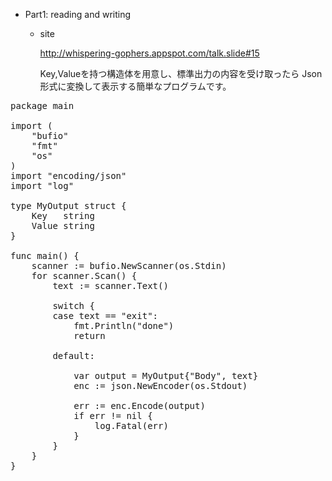 * Part1: reading and writing
	* site

	  http://whispering-gophers.appspot.com/talk.slide#15

	  Key,Valueを持つ構造体を用意し、標準出力の内容を受け取ったら
	  Json形式に変換して表示する簡単なプログラムです。



<pre class="golang">
package main

import (
	"bufio"
	"fmt"
	"os"
)
import "encoding/json"
import "log"

type MyOutput struct {
	Key   string
	Value string
}

func main() {
	scanner := bufio.NewScanner(os.Stdin)
	for scanner.Scan() {
		text := scanner.Text()

		switch {
		case text == "exit":
			fmt.Println("done")
			return

		default:

			var output = MyOutput{"Body", text}
			enc := json.NewEncoder(os.Stdout)

			err := enc.Encode(output)
			if err != nil {
				log.Fatal(err)
			}
		}
	}
}
</pre>
